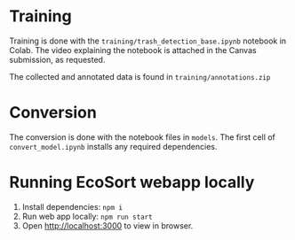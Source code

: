 # Training
Training is done with the `training/trash_detection_base.ipynb` notebook in Colab. The video explaining the notebook is attached in the Canvas submission, as requested.

The collected and annotated data is found in `training/annotations.zip`
# Conversion
The conversion is done with the notebook files in `models`. The first cell of `convert_model.ipynb` installs any required dependencies.

# Running EcoSort webapp locally
1. Install dependencies: `npm i`
2. Run web app locally: `npm run start`
3. Open [http://localhost:3000](http://localhost:3000) to view in browser.